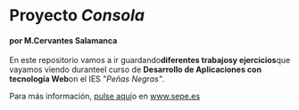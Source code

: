 # **Proyecto **_Consola_****

#### por M.Cervantes Salamanca  

En este repositorio vamos a ir guardando**diferentes trabajosy ejercicios**que vayamos viendo duranteel curso de **Desarrollo de Aplicaciones con tecnología Web**on el IES "_Peñas Negras"_.

Para más información, [pulse aquí](https://www.sepe.es/HomeSepe/Personas/encontrar-trabajo/Garantia-Juvenil/ofertas-garantia-juvenil.html)o en www.sepe.es

